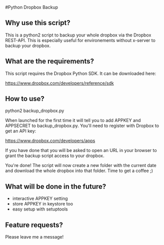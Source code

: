 #Python Dropbox Backup

## Why use this script?
This is a python2 script to backup your whole dropbox via the Dropbox REST-API. This is especially useful for environements without x-server to backup your dropbox.

## What are the requirements?

This script requires the Dropbox Python SDK. It can be downloaded here:

https://www.dropbox.com/developers/reference/sdk

## How to use?

python2 backup_dropbox.py

When launched for the first time it will tell you to add APPKEY and APPSECRET to backup_dropbox.py. You'll need to register with Dropbox to get an API key:

https://www.dropbox.com/developers/apps

If you have done that you will be asked to open an URL in your browser to grant the backup script access to your dropbox.

You're done! The script will now create a new folder with the current date and download the whole dropbox into that folder. Time to get a coffee ;)

## What will be done in the future?

* interactive APPKEY setting
* store APPKEY in keystore too
* easy setup with setuptools

## Feature requests?

Please leave me a message!